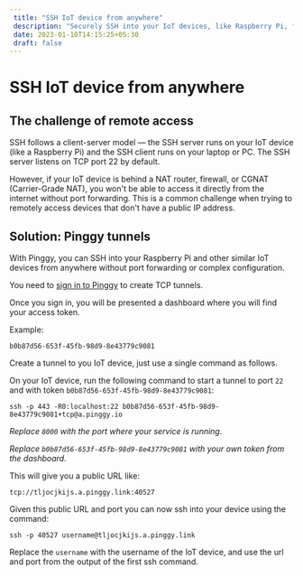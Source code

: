 ```yaml
---
 title: "SSH IoT device from anywhere"
 description: "Securely SSH into your IoT devices, like Raspberry Pi, from anywhere with Pinggy. No need for a public IP address – create TCP tunnels effortlessly. Obtain a public URL and port for remote access. Simplify IoT device management."
 date: 2023-01-10T14:15:25+05:30 
 draft: false 
---
```


# SSH IoT device from anywhere

## The challenge of remote access

SSH follows a client-server model — the SSH server runs on your IoT device (like a Raspberry Pi) and the SSH client runs on your laptop or PC. The SSH server listens on TCP port 22 by default.

However, if your IoT device is behind a NAT router, firewall, or CGNAT (Carrier-Grade NAT), you won't be able to access it directly from the internet without port forwarding. This is a common challenge when trying to remotely access devices that don't have a public IP address.

## Solution: Pinggy tunnels

With Pinggy, you can SSH into your Raspberry Pi and other similar IoT devices from anywhere without port forwarding or complex configuration.

You need to <a target="_blank" href="https://dashboard.pinggy.io">sign in to Pinggy</a> to create TCP tunnels.

Once you sign in, you will be presented a dashboard where you will find your access token.

Example:

```
b0b87d56-653f-45fb-98d9-8e43779c9081
```

Create a tunnel to you IoT device, just use a single command as follows.

On your IoT device, run the following command to start a tunnel to port `22` and with token `b0b87d56-653f-45fb-98d9-8e43779c9081`:
<br>

```
ssh -p 443 -R0:localhost:22 b0b87d56-653f-45fb-98d9-8e43779c9081+tcp@a.pinggy.io
```

_Replace `8000` with the port where your service is running_.

_Replace `b0b87d56-653f-45fb-98d9-8e43779c9081` with your own token from the dashboard._

This will give you a public URL like:

```
tcp://tljocjkijs.a.pinggy.link:40527
```

Given this public URL and port you can now ssh into your device using the command:

```
ssh -p 40527 username@tljocjkijs.a.pinggy.link
```

Replace the `username` with the username of the IoT device, and use the url and port from the output of the first ssh command.
